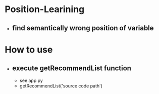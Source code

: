 # Position-Learining
- ## find semantically wrong position of variable

# How to use
- ## execute getRecommendList function
  - see app.py
  - getRecommendList('source code path')

